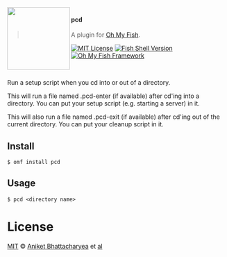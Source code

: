 <img src="https://cdn.rawgit.com/oh-my-fish/oh-my-fish/e4f1c2e0219a17e2c748b824004c8d0b38055c16/docs/logo.svg" align="left" width="144px" height="144px"/>

#### pcd
> A plugin for [Oh My Fish][omf-link].

[![MIT License](https://img.shields.io/badge/license-MIT-007EC7.svg?style=flat-square)](/LICENSE)
[![Fish Shell Version](https://img.shields.io/badge/fish-v2.2.0-007EC7.svg?style=flat-square)](https://fishshell.com)
[![Oh My Fish Framework](https://img.shields.io/badge/Oh%20My%20Fish-Framework-007EC7.svg?style=flat-square)](https://www.github.com/oh-my-fish/oh-my-fish)

<br/>

Run a setup script when you cd into or out of a directory.

This will run a file named .pcd-enter (if available) after cd'ing into a directory. You can put your setup script (e.g. starting a server) in it.

This will also run a file named .pcd-exit (if available) after cd'ing out of the current directory. You can put your cleanup script in it.

## Install

```fish
$ omf install pcd
```


## Usage

```fish
$ pcd <directory name>
```


# License

[MIT][mit] © [Aniket Bhattacharyea][author] et [al][contributors]


[mit]:            https://opensource.org/licenses/MIT
[author]:         https://github.com/AniketB669
[contributors]:   https://github.com/AniketB669/plugin-pcd/graphs/contributors
[omf-link]:       https://www.github.com/oh-my-fish/oh-my-fish

[license-badge]:  https://img.shields.io/badge/license-MIT-007EC7.svg?style=flat-square
